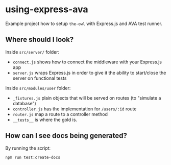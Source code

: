 # using-express-ava

Example project how to setup `the-owl` with Express.js and AVA test runner.


## Where should I look?

Inside `src/server/` folder:

* `connect.js` shows how to connect the middleware with your Express.js app
* `server.js` wraps Express.js in order to give it the ability to start/close the server on functional tests

Inside `src/modules/user` folder:

* `_fixtures.js` plain objects that will be served on routes (to "simulate a database")
* `controller.js` has the implementation for `/users/:id` route
* `router.js` map a route to a controller method
* `__tests__` is where the gold is.


## How can I see docs being generated?

By running the script:

```sh
npm run test:create-docs
```

